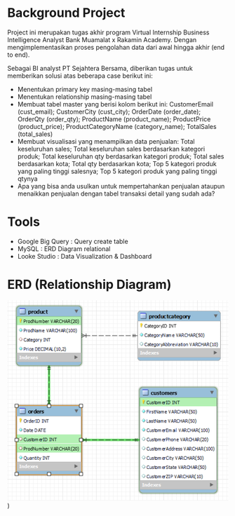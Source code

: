 # Background Project
Project ini merupakan tugas akhir program Virtual Internship Business Intelligence Analyst Bank Muamalat x Rakamin Academy.
Dengan mengimplementasikan proses pengolahan data dari awal hingga akhir (end to end).

Sebagai BI analyst PT Sejahtera Bersama, diberikan tugas untuk memberikan solusi atas beberapa case berikut ini:
- Menentukan primary key masing-masing tabel
- Menentukan relationship masing-masing tabel
- Membuat tabel master  yang berisi kolom berikut ini: CustomerEmail (cust_email); CustomerCity (cust_city); OrderDate (order_date); OrderQty (order_qty); ProductName (product_name); ProductPrice (product_price); ProductCategoryName (category_name); TotalSales (total_sales)
- Membuat visualisasi yang menampilkan data penjualan: Total keseluruhan sales; Total keseluruhan sales berdasarkan kategori produk; Total keseluruhan qty berdasarkan kategori produk; Total sales berdasarkan kota; Total qty berdasarkan kota; Top 5 kategori produk yang paling tinggi salesnya; Top 5 kategori produk yang paling tinggi qtynya
- Apa yang bisa anda usulkan untuk mempertahankan penjualan ataupun menaikkan penjualan dengan tabel transaksi detail yang sudah ada?

# Tools
- Google Big Query : Query create table
- MySQL : ERD Diagram relational
- Looke Studio : Data Visualization & Dashboard

# ERD (Relationship Diagram)
![ERD diagram relational.png](https://github.com/aqli-myproject/BI-Analyst_Project-Based-Internship_Bank-Muamalat-x-Rakamin-Academy/blob/d9e9fa973392c3a6e31d7968430d8447eaad48fa/ERD%20diagram%20relational.png))
